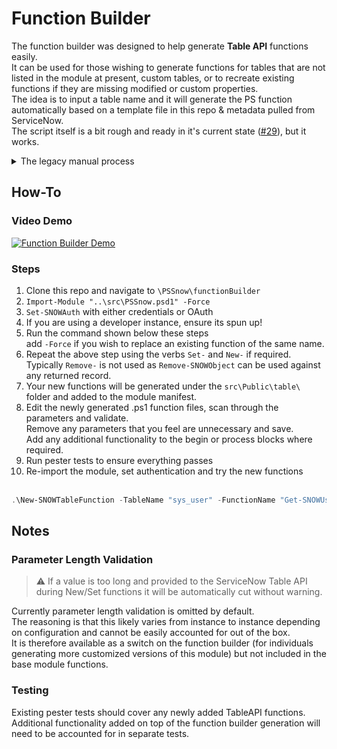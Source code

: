 # Function Builder
The function builder was designed to help generate **Table API** functions easily.  
It can be used for those wishing to generate functions for tables that are not listed in the module at present, custom tables, or to recreate existing functions if they are missing modified or custom properties.    
The idea is to input a table name and it will generate the PS function automatically based on a template file in this repo & metadata pulled from ServiceNow.   
The script itself is a bit rough and ready in it's current state ([#29](https://github.com/insomniacc/PSSnow/issues/29)), but it works.  

<details>
<summary>The legacy manual process</summary>

All Table API functions in this module follow the same framework, as such to create a new one the following manual steps would normally be required:
1. Duplicate an existing Table API function of the same verb type. Example: Get-SNOWIncident
2. Rename the file & function name reflective of the new table name
3. Remove all existing parameters and add new parameters that match the relevant table
4. Change the table name in the `Begin{}` block
5. Add the function to the module manifest

While relatively simple, this process still takes time, working out the properties of the target table, the types, mandatory values, display labels/aliases and so on.
</details>

## How-To

### Video Demo
[![Function Builder Demo](https://img.youtube.com/vi/-KzV9Ao9Hsc/0.jpg)](https://www.youtube.com/watch?v=-KzV9Ao9Hsc)
  
### Steps

1. Clone this repo and navigate to `\PSSnow\functionBuilder`
2. `Import-Module "..\src\PSSnow.psd1" -Force`
3. `Set-SNOWAuth` with either credentials or OAuth
4. If you are using a developer instance, ensure its spun up!
5. Run the command shown below these steps  
add `-Force` if you wish to replace an existing function of the same name.   
6. Repeat the above step using the verbs `Set-` and `New-` if required.  
Typically `Remove-` is not used as `Remove-SNOWObject` can be used against any returned record.  
7. Your new functions will be generated under the `src\Public\table\` folder and added to the module manifest.
8. Edit the newly generated .ps1 function files, scan through the parameters and validate.  
Remove any parameters that you feel are unnecessary and save.  
Add any additional functionality to the begin or process blocks where required.
9. Run pester tests to ensure everything passes
10. Re-import the module, set authentication and try the new functions
<br><br>
```powershell
.\New-SNOWTableFunction -TableName "sys_user" -FunctionName "Get-SNOWUser" -AddToManifest -Verbose
```

## Notes
### Parameter Length Validation
> ⚠️ If a value is too long and provided to the ServiceNow Table API during New/Set functions it will be automatically cut without warning.

Currently parameter length validation is omitted by default.  
The reasoning is that this likely varies from instance to instance depending on configuration and cannot be easily accounted for out of the box.  
It is therefore available as a switch on the function builder (for individuals generating more customized versions of this module) but not included in the base module functions.  

### Testing
Existing pester tests should cover any newly added TableAPI functions.  
Additional functionality added on top of the function builder generation will need to be accounted for in separate tests.
